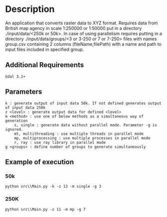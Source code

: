 # Description
An application that converts raster data to XYZ format.
Requires data from British map agency in scale 1:250000 or 1:50000 put in a directory ./input/data/<250k or 50k>.
In case of using parallelism requires putting in a directory ./input/data/groups/<3 or 3-250 or 7 or 7-250> files with names group<x>.csv containing 2 columns (fileName,filePath) with a name and path to input files included in specified group. 

## Additional Requirements
    Gdal 3.1+
    
## Parameters
    k : generate output of input data 50k. If not defined generates output of input data 250k
    z <level> : generate output data for defined <level>
    m <method> : use one of below methods as a simultaneous way of generation
        s, single : generate data without parallel mode. Parameter -g is ignored.
        mt, multithreading : use multiple threads in parallel mode 
        mp, multiprocessing : use multiple processes in parallel mode 
        r, ray : use ray library in parallel mode
    g <groups> : define number of groups to generate simultaneously
    
## Example of execution
### 50k
    python src\\Main.py -k -z 13 -m single -g 3
### 250K
    python src\\Main.py -z 11 -m mp -g 7
